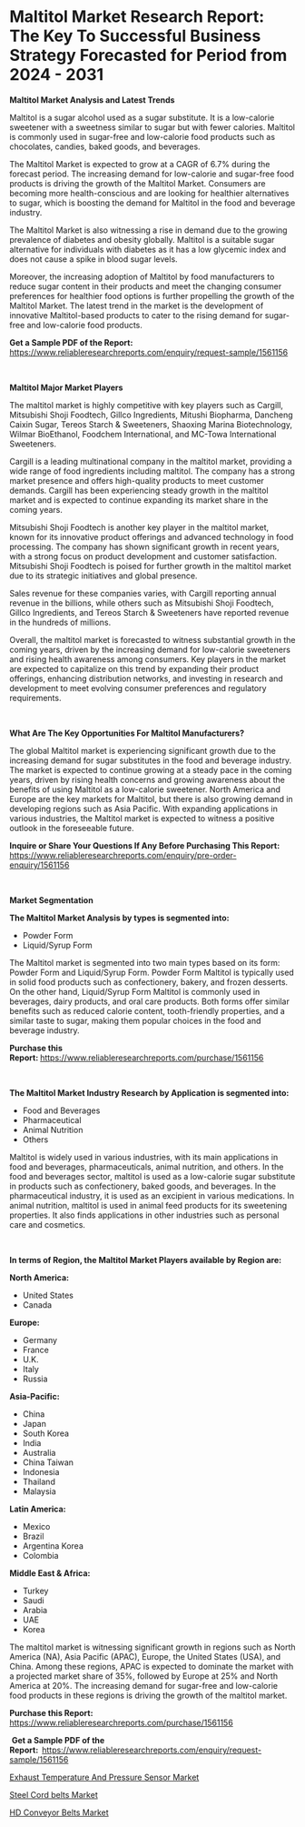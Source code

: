 <p><h1>Maltitol Market Research Report: The Key To Successful Business Strategy Forecasted for Period from 2024 - 2031</h1></p><p><strong>Maltitol Market Analysis and Latest Trends</strong></p>
<p><p>Maltitol is a sugar alcohol used as a sugar substitute. It is a low-calorie sweetener with a sweetness similar to sugar but with fewer calories. Maltitol is commonly used in sugar-free and low-calorie food products such as chocolates, candies, baked goods, and beverages.</p><p>The Maltitol Market is expected to grow at a CAGR of 6.7% during the forecast period. The increasing demand for low-calorie and sugar-free food products is driving the growth of the Maltitol Market. Consumers are becoming more health-conscious and are looking for healthier alternatives to sugar, which is boosting the demand for Maltitol in the food and beverage industry.</p><p>The Maltitol Market is also witnessing a rise in demand due to the growing prevalence of diabetes and obesity globally. Maltitol is a suitable sugar alternative for individuals with diabetes as it has a low glycemic index and does not cause a spike in blood sugar levels.</p><p>Moreover, the increasing adoption of Maltitol by food manufacturers to reduce sugar content in their products and meet the changing consumer preferences for healthier food options is further propelling the growth of the Maltitol Market. The latest trend in the market is the development of innovative Maltitol-based products to cater to the rising demand for sugar-free and low-calorie food products.</p></p>
<p><strong>Get a Sample PDF of the Report:&nbsp;</strong> <a href="https://www.reliableresearchreports.com/enquiry/request-sample/1561156">https://www.reliableresearchreports.com/enquiry/request-sample/1561156</a></p>
<p>&nbsp;</p>
<p><strong>Maltitol Major Market Players</strong></p>
<p><p>The maltitol market is highly competitive with key players such as Cargill, Mitsubishi Shoji Foodtech, Gillco Ingredients, Mitushi Biopharma, Dancheng Caixin Sugar, Tereos Starch & Sweeteners, Shaoxing Marina Biotechnology, Wilmar BioEthanol, Foodchem International, and MC-Towa International Sweeteners.</p><p>Cargill is a leading multinational company in the maltitol market, providing a wide range of food ingredients including maltitol. The company has a strong market presence and offers high-quality products to meet customer demands. Cargill has been experiencing steady growth in the maltitol market and is expected to continue expanding its market share in the coming years.</p><p>Mitsubishi Shoji Foodtech is another key player in the maltitol market, known for its innovative product offerings and advanced technology in food processing. The company has shown significant growth in recent years, with a strong focus on product development and customer satisfaction. Mitsubishi Shoji Foodtech is poised for further growth in the maltitol market due to its strategic initiatives and global presence.</p><p>Sales revenue for these companies varies, with Cargill reporting annual revenue in the billions, while others such as Mitsubishi Shoji Foodtech, Gillco Ingredients, and Tereos Starch & Sweeteners have reported revenue in the hundreds of millions.</p><p>Overall, the maltitol market is forecasted to witness substantial growth in the coming years, driven by the increasing demand for low-calorie sweeteners and rising health awareness among consumers. Key players in the market are expected to capitalize on this trend by expanding their product offerings, enhancing distribution networks, and investing in research and development to meet evolving consumer preferences and regulatory requirements.</p></p>
<p>&nbsp;</p>
<p><strong>What Are The Key Opportunities For Maltitol Manufacturers?</strong></p>
<p><p>The global Maltitol market is experiencing significant growth due to the increasing demand for sugar substitutes in the food and beverage industry. The market is expected to continue growing at a steady pace in the coming years, driven by rising health concerns and growing awareness about the benefits of using Maltitol as a low-calorie sweetener. North America and Europe are the key markets for Maltitol, but there is also growing demand in developing regions such as Asia Pacific. With expanding applications in various industries, the Maltitol market is expected to witness a positive outlook in the foreseeable future.</p></p>
<p><strong>Inquire or Share Your Questions If Any Before Purchasing This Report:</strong> <a href="https://www.reliableresearchreports.com/enquiry/pre-order-enquiry/1561156">https://www.reliableresearchreports.com/enquiry/pre-order-enquiry/1561156</a></p>
<p>&nbsp;</p>
<p><strong>Market Segmentation</strong></p>
<p><strong>The Maltitol Market Analysis by types is segmented into:</strong></p>
<p><ul><li>Powder Form</li><li>Liquid/Syrup Form</li></ul></p>
<p><p>The Maltitol market is segmented into two main types based on its form: Powder Form and Liquid/Syrup Form. Powder Form Maltitol is typically used in solid food products such as confectionery, bakery, and frozen desserts. On the other hand, Liquid/Syrup Form Maltitol is commonly used in beverages, dairy products, and oral care products. Both forms offer similar benefits such as reduced calorie content, tooth-friendly properties, and a similar taste to sugar, making them popular choices in the food and beverage industry.</p></p>
<p><strong>Purchase this Report:&nbsp;</strong><a href="https://www.reliableresearchreports.com/purchase/1561156">https://www.reliableresearchreports.com/purchase/1561156</a></p>
<p>&nbsp;</p>
<p><strong>The Maltitol Market Industry Research by Application is segmented into:</strong></p>
<p><ul><li>Food and Beverages</li><li>Pharmaceutical</li><li>Animal Nutrition</li><li>Others</li></ul></p>
<p><p>Maltitol is widely used in various industries, with its main applications in food and beverages, pharmaceuticals, animal nutrition, and others. In the food and beverages sector, maltitol is used as a low-calorie sugar substitute in products such as confectionery, baked goods, and beverages. In the pharmaceutical industry, it is used as an excipient in various medications. In animal nutrition, maltitol is used in animal feed products for its sweetening properties. It also finds applications in other industries such as personal care and cosmetics.</p></p>
<p>&nbsp;</p>
<p><strong>In terms of Region, the Maltitol Market Players available by Region are:</strong></p>
<p>
    <p> <strong> North America: </strong>
        <ul>
            <li>United States</li>
            <li>Canada</li>
        </ul>
        </p> 
    <p> <strong> Europe: </strong>
        <ul>
            <li>Germany</li>
            <li>France</li>
            <li>U.K.</li>
            <li>Italy</li>
            <li>Russia</li>
        </ul>
        </p> 
    <p> <strong> Asia-Pacific: </strong>
        <ul>
            <li>China</li>
            <li>Japan</li>
            <li>South Korea</li>
            <li>India</li>
            <li>Australia</li>
            <li>China Taiwan</li>
            <li>Indonesia</li>
            <li>Thailand</li>
            <li>Malaysia</li>
        </ul>
        </p> 
    <p> <strong> Latin America: </strong>
        <ul>
            <li>Mexico</li>
            <li>Brazil</li>
            <li>Argentina Korea</li>
            <li>Colombia</li>
        </ul>
        </p> 
    <p> <strong> Middle East & Africa: </strong>
        <ul>
            <li>Turkey</li>
            <li>Saudi</li>
            <li>Arabia</li>
            <li>UAE</li>
            <li>Korea</li>
        </ul>
    </p>
    </p>
<p><p>The maltitol market is witnessing significant growth in regions such as North America (NA), Asia Pacific (APAC), Europe, the United States (USA), and China. Among these regions, APAC is expected to dominate the market with a projected market share of 35%, followed by Europe at 25% and North America at 20%. The increasing demand for sugar-free and low-calorie food products in these regions is driving the growth of the maltitol market.</p></p>
<p><strong>Purchase this Report: </strong><a href="https://www.reliableresearchreports.com/purchase/1561156">https://www.reliableresearchreports.com/purchase/1561156</a></p>
<p>&nbsp;<strong>Get a Sample PDF of the Report:&nbsp;&nbsp;</strong><a href="https://www.reliableresearchreports.com/enquiry/request-sample/1561156">https://www.reliableresearchreports.com/enquiry/request-sample/1561156</a></p>
<p><strong></strong></p>
<p><p><a href="https://view.publitas.com/reportprime-1/global-exhaust-temperature-and-pressure-sensor-market-size-and-market-trends-insights-and-projections-from-2023-to-2030/">Exhaust Temperature And Pressure Sensor Market</a></p><p><a href="https://view.publitas.com/reportprime-1/global-steel-cord-belts-market-by-types-applications-and-major-players-with-regional-growth-rate-analysis-and-development-situation-from-2023-to-2030/">Steel Cord belts Market</a></p><p><a href="https://view.publitas.com/reportprime-1/hd-conveyor-belts-market-size-and-growth-market-segmentation-regional-and-country-breakdowns-and-market-trends-for-period-from-2023-2030/">HD Conveyor Belts Market</a></p></p>